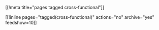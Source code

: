 [[!meta title="pages tagged cross-functional"]]

[[!inline pages="tagged(cross-functional)" actions="no" archive="yes"
feedshow=10]]
